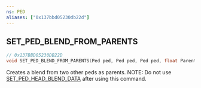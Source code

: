 ```yaml
---
ns: PED
aliases: ["0x137bbd05230db22d"]
---
```

## SET_PED_BLEND_FROM_PARENTS

```c
// 0x137BBD05230DB22D
void SET_PED_BLEND_FROM_PARENTS(Ped ped, Ped ped, Ped ped, float ParentBlend, float TexBlend);
```

Creates a blend from two other peds as parents. NOTE: Do not use [SET_PED_HEAD_BLEND_DATA](#_0x9414E18B9434C2FE) after using this command.

